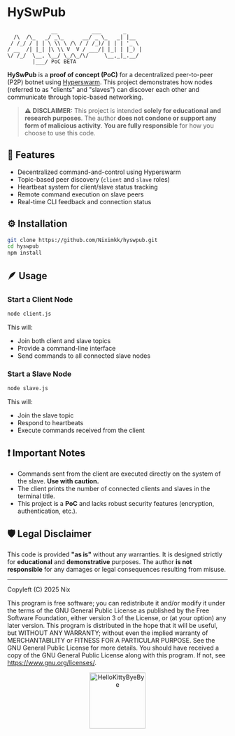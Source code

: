 # HySwPub
```
              __           ___       _
  /\  /\_   _/ _\_      __/ _ \_   _| |__
 / /_/ / | | \ \\ \ /\ / / /_)/ | | | '_ \
/ __  /| |_| |\ \\ V  V / ___/| |_| | |_) |
\/ /_/  \__, \__/ \_/\_/\/     \__,_|_.__/
        |___/ PoC BETA
```
**HySwPub** is a **proof of concept (PoC)** for a decentralized peer-to-peer (P2P) botnet using [Hyperswarm](https://github.com/holepunchto/hyperswarm). This project demonstrates how nodes (referred to as "clients" and "slaves") can discover each other and communicate through topic-based networking.

> ⚠️ **DISCLAIMER:**
> This project is intended **solely for educational and research purposes**.
> The author **does not condone or support any form of malicious activity**.
> **You are fully responsible** for how you choose to use this code.


## 🧪 Features

* Decentralized command-and-control using Hyperswarm
* Topic-based peer discovery (`client` and `slave` roles)
* Heartbeat system for client/slave status tracking
* Remote command execution on slave peers
* Real-time CLI feedback and connection status

## ⚙️ Installation

```bash
git clone https://github.com/Niximkk/hyswpub.git
cd hyswpub
npm install
```

## 🪶 Usage

### Start a Client Node

```bash
node client.js
```

This will:

* Join both client and slave topics
* Provide a command-line interface
* Send commands to all connected slave nodes

### Start a Slave Node

```bash
node slave.js
```

This will:

* Join the slave topic
* Respond to heartbeats
* Execute commands received from the client

## ❗ Important Notes

* Commands sent from the client are executed directly on the system of the slave. **Use with caution.**
* The client prints the number of connected clients and slaves in the terminal title.
* This project is a **PoC** and lacks robust security features (encryption, authentication, etc.).


## 🛡️ Legal Disclaimer

This code is provided **"as is"** without any warranties.
It is designed strictly for **educational** and **demonstrative** purposes.
The author **is not responsible** for any damages or legal consequences resulting from misuse.

---

Copyleft (C) 2025 Nix

This program is free software; you can redistribute it and/or modify it under the terms of the GNU General Public License as published by the Free Software Foundation, either version 3 of the License, or (at your option) any later version.
This program is distributed in the hope that it will be useful, but WITHOUT ANY WARRANTY; without even the implied warranty of MERCHANTABILITY or FITNESS FOR A PARTICULAR PURPOSE. See the GNU General Public License for more details.
You should have received a copy of the GNU General Public License along with this program. If not, see <https://www.gnu.org/licenses/>.


<p align="center">
  <a href="https://emoji.gg/emoji/5349-hellokittybyebye">
    <img src="https://cdn3.emoji.gg/emojis/5349-hellokittybyebye.png" width="128px" height="128px" alt="HelloKittyByeBye">
  </a>
</p>
